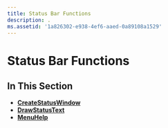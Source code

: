 ```yaml
---
title: Status Bar Functions
description: .
ms.assetid: '1a826302-e938-4ef6-aaed-0a89108a1529'
---
```


# Status Bar Functions

## In This Section

-   [**CreateStatusWindow**](createstatuswindow.md)
-   [**DrawStatusText**](drawstatustext.md)
-   [**MenuHelp**](menuhelp.md)

 

 




